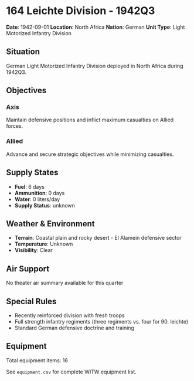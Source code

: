 # 164 Leichte Division - 1942Q3

**Date**: 1942-09-01
**Location**: North Africa
**Nation**: German
**Unit Type**: Light Motorized Infantry Division

## Situation

German Light Motorized Infantry Division deployed in North Africa during 1942Q3.

## Objectives

### Axis
Maintain defensive positions and inflict maximum casualties on Allied forces.

### Allied
Advance and secure strategic objectives while minimizing casualties.

## Supply States

- **Fuel**: 6 days
- **Ammunition**: 0 days
- **Water**: 0 liters/day
- **Supply Status**: unknown

## Weather & Environment

- **Terrain**: Coastal plain and rocky desert - El Alamein defensive sector
- **Temperature**: Unknown
- **Visibility**: Clear

## Air Support

No theater air summary available for this quarter

## Special Rules

- Recently reinforced division with fresh troops
- Full strength infantry regiments (three regiments vs. four for 90. leichte)
- Standard German defensive doctrine and training

## Equipment

Total equipment items: 16

See `equipment.csv` for complete WITW equipment list.
